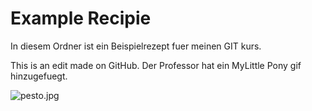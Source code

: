 # Example Recipie

In diesem Ordner ist ein Beispielrezept fuer meinen GIT kurs.

This is an edit made on GitHub. Der Professor hat ein MyLittle Pony gif hinzugefuegt. 

![pesto.jpg]([http://www.foodista.com/sites/default/files/pesto-1556974%20%281%29.jpg](https://www.icegif.com/wp-content/uploads/2023/12/icegif-540.gif))

